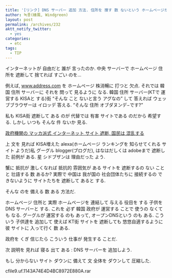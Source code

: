 ```yaml
---
title: '[リンク] DNS サーバー 追加 方法. 住所を 捜す 数 ないという ホームページが あったら 日 見よう.'
author: 녹풍(綠風, Windgreen)
layout: post
permalink: /archives/232
aktt_notify_twitter:
  - yes
categories:
  - etc
tags:
  - TIP
---
```

インターネットが 自由だと 誰が 言ったのか. 中央 サーバーで ホームページ 住所を 遮断して 捨てれば すごい のを&#8230;

例えば, www.address.com を ホームページ 株消暢に 打つと 欠点. それでは 韓国 住所 サーバーに それを 問って 見るように なる. 韓国 住所 サーバー(KTで 運営する KISAと する)街 “そんな こと ないと言う アグなの” して 答えれば ウェッブブラウザーは イロッデ 答える. “そんな 住所 オブダヌンデ−です?”

私も KISA街 遮断して ある のが 代替では 有害 サイトである のだから 希望する. しかし いつも そんな 件 ないか 見る.

<a target="_blank" href="http://hfkais.blogspot.com/2009/07/blog-post_17.html">政府機関の マッカ派式 インターネット サイト 遮断, 国民は 混乱する</a>

上 文を 見れば KISA増えた alexa(ホームページ ランキングを 知らせてくれる サイト ようだ)私 グーグル blogger(ブログだ), はなはだしくは adobeまで 遮断した 前例が ある. 星 シドブザンは 理由だった よう.

蟹に 抵抗が 激しくなれば 抵抗的 雰囲気が ある サイトを 遮断するの ない ことと 壮語する 数 あるか? 実際で 中国は 我が国の 社会団体たちに 接続するの できないように サイトたちを 遮断して あると する.

そんな のを 備える 数 ある 方法だ.

ホームページ 住所と 実際 ホームページを 連結して 与える 役目を する 子供を DNS サーバーと する. これを 必ず 韓国 政府が 運営する ことで 使うの なくても なる. グーグルが 運営する のも あって, オープンDNSという のも ある. こういう 子供達を 追加して 使えば KT街 サイトを 遮断しても 悠悠自適するように 彼 サイトに 入って行く 数 ある.

政府を くぎ 信じたら こういう 仕事が 発生する ことだ.

次 説明を 見れば 寝る 出て ある : DNS サーバーを 追加しよう.

もし 分からない サイト ダウンに 備えて 文 全体を ダウンして 圧縮した.

<a target="_top" href="http://dl.dropboxusercontent.com/u/15546257/blog/mytory/old-images/1/cfile9.uf.1143A74E4D4BC8972E880A.rar" class="aligncenter"></a>cfile9.uf.1143A74E4D4BC8972E880A.rar